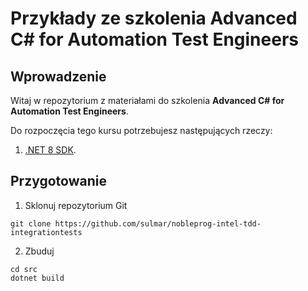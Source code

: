
# Przykłady ze szkolenia Advanced C# for Automation Test Engineers

## Wprowadzenie

Witaj w repozytorium z materiałami do szkolenia **Advanced C# for Automation Test Engineers**.

Do rozpoczęcia tego kursu potrzebujesz następujących rzeczy:

1. [.NET 8 SDK](https://dotnet.microsoft.com/en-us/download/dotnet/8.0).

## Przygotowanie
1. Sklonuj repozytorium Git
```
git clone https://github.com/sulmar/nobleprog-intel-tdd-integrationtests
```
2. Zbuduj
```
cd src
dotnet build
```

